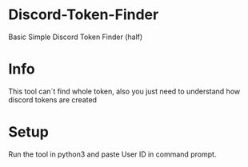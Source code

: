 # Discord-Token-Finder
Basic Simple Discord Token Finder (half)
# Info
This tool can´t find whole token, also you just need to understand how discord tokens are created
# Setup
Run the tool in python3 and paste User ID in command prompt.
